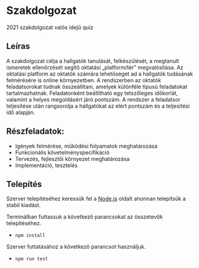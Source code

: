 # Szakdolgozat
2021 szakdolgozat valós idejű quiz

## Leíras
A szakdolgozat célja a hallgatók tanulását, felkészülését, a megtanult ismeretek ellenőrzését segítő oktatási „platform/tér” megvalósítása. Az oktatási platform az oktatók számára lehetőséget ad a hallgatók tudásának felmérésére is online környezetben. A rendszerben az oktatók feladatsorokat tudnak összeállítani, amelyek különféle típusú feladatokat tartalmazhatnak. Feladatonként beállítható egy tetszőleges időkorlát, valamint a helyes megoldásért járó pontszám. A rendszer a feladatsor teljesítése után rangsorolja a hallgatókat az elért pontszám és a teljesítési idő alapján.

## Részfeladatok:
-	Igények felmérése, működési folyamatok meghatározása
-	Funkcionális követelményspecifikáció
-	Tervezés, fejlesztői környezet meghatározása
-	Implementáció, tesztelés

## Telepítés
Szerver telepítéséhez keressük fel a [Node.js](https://nodejs.org/) oldalt ahonnan telepítsük a stabil kiadást.

Terminálban futtassuk a következő parancsokat az összetevők telepítéséhez.

- `npm install`

Szerver futtatásához a következő parancsot használjuk.

- `npm run test`
